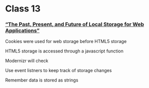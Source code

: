 # Class 13

### [“The Past, Present, and Future of Local Storage for Web Applications”](http://diveinto.html5doctor.com/storage.html)

  Cookies were used for web storage before HTML5 storage

  HTML5 storage is accessed through a javascript function

  Modernizr will check 

  Use event listners to keep track of storage changes

  Remember data is stored as strings
